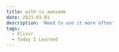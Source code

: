 ```yaml
---
title: with is awesome
date: 2021-01-01
description: 'Need to use it more often'
tags:
  - Elixir
  - Today I Learned
---
```

